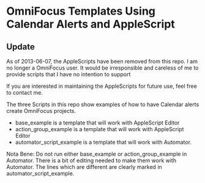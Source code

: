 # OmniFocus Templates Using Calendar Alerts and AppleScript

## Update ##

As of 2013-06-07, the AppleScripts have been removed from this repo. I am no longer a OmniFocus user. It would be irresponsible and careless of me to provide scripts that I have no intention to support

If you are interested in maintaining the AppleScripts for future use, feel free to contact me.

The three Scripts in this repo show examples of how to have Calendar alerts create OmniFocus projects.

- base_example is a template that will work with AppleScript Editor
- action_group_example is a template that will work with AppleScript Editor
- automator_script_example is a template that will work with Automator.

Nota Bene: Do not run either base_example or action_group_example in Automator. There is a bit of editing needed to make them work with Automator. The lines which are different are clearly marked in automator_script_example.

